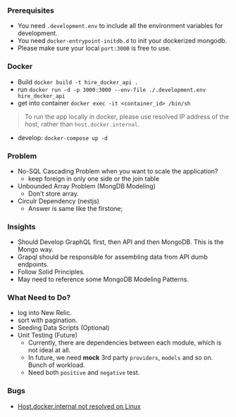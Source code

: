 ### Prerequisites
- You need `.development.env` to include all the environment variables for development.
- You need `docker-entrypoint-initdb.d` to init your dockerized mongodb.
- Please make sure your local `port:3000` is free to use.
### Docker
- Build `docker build -t hire_docker_api .`
- run `docker run -d -p 3000:3000 --env-file ./.development.env hire_docker_api`
- get into container `docker exec -it <container_id> /bin/sh`
> To run the app locally in docker, please use resolved IP address of the host, rather than `host.docker.internal`.
- develop: `docker-compose up -d`

### Problem
- No-SQL Cascading Problem when you want to scale the application?
  - keep foreign in only one side or the join table
- Unbounded Array Problem (MongDB Modeling)
  - Don't store array.
- Circulr Dependency (nestjs)
  - Answer is same like the firstone;

### Insights
- Should Develop GraphQL first, then API and then MongoDB. This is the Mongo way.
- Grapql should be responsible for assembling data from API dumb endpoints.
- Follow Solid Principles.
- May need to reference some MongoDB Modeling Patterns.
### What Need to Do?
- log into New Relic.
- sort with pagination.
- Seeding Data Scripts (Optional)
- Unit Testing (Future)
  - Currently, there are dependencies between each module, which is not ideal at all.
  - In future, we need **mock** 3rd party `providers`, `models` and so on. Bunch of workload.
  - Need both `positive` and `negative` test.

### Bugs
- [Host.docker.internal not resolved on Linux](https://github.com/botfront/botfront-starter/issues/1)
